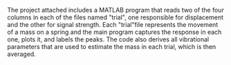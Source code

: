 The project attached includes a MATLAB program that reads two of the four columns in each of the files named "trial", one responsible for displacement and the other for signal strength. Each "trial"file represents the movement of a mass on a spring and the main program captures the response in each one, plots it, and labels the peaks. The code also derives all vibrational parameters that are used to estimate the mass in each trial, which is then averaged.
